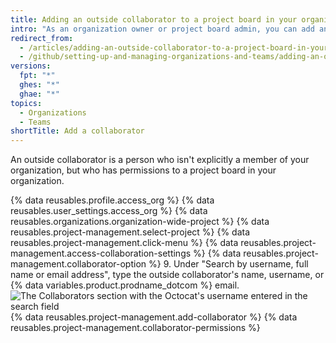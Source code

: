 ```yaml
---
title: Adding an outside collaborator to a project board in your organization
intro: "As an organization owner or project board admin, you can add an outside collaborator and customize their permissions to a project board."
redirect_from:
  - /articles/adding-an-outside-collaborator-to-a-project-board-in-your-organization
  - /github/setting-up-and-managing-organizations-and-teams/adding-an-outside-collaborator-to-a-project-board-in-your-organization
versions:
  fpt: "*"
  ghes: "*"
  ghae: "*"
topics:
  - Organizations
  - Teams
shortTitle: Add a collaborator
---
```


An outside collaborator is a person who isn't explicitly a member of your organization, but who has permissions to a project board in your organization.

{% data reusables.profile.access_org %}
{% data reusables.user_settings.access_org %}
{% data reusables.organizations.organization-wide-project %}
{% data reusables.project-management.select-project %}
{% data reusables.project-management.click-menu %}
{% data reusables.project-management.access-collaboration-settings %}
{% data reusables.project-management.collaborator-option %} 9. Under "Search by username, full name or email address", type the outside collaborator's name, username, or {% data variables.product.prodname_dotcom %} email.
![The Collaborators section with the Octocat's username entered in the search field](/assets/images/help/projects/org-project-collaborators-find-name.png)
{% data reusables.project-management.add-collaborator %}
{% data reusables.project-management.collaborator-permissions %}
